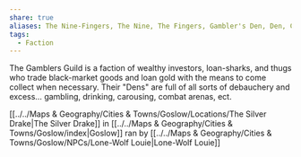 ```yaml
---
share: true
aliases: The Nine-Fingers, The Nine, The Fingers, Gambler's Den, Den, Casino
tags:
  - Faction
---
```


The Gamblers Guild is a faction of wealthy investors, loan-sharks, and thugs who trade black-market goods and loan gold with the means to come collect when necessary. Their "Dens" are full of all sorts of debauchery and excess… gambling, drinking, carousing, combat arenas, ect.

[[../../Maps & Geography/Cities & Towns/Goslow/Locations/The Silver Drake|The Silver Drake]] in [[../../Maps & Geography/Cities & Towns/Goslow/index|Goslow]] ran by [[../../Maps & Geography/Cities & Towns/Goslow/NPCs/Lone-Wolf Louie|Lone-Wolf Louie]]